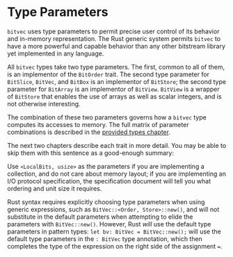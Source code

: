# Type Parameters

`bitvec` uses type parameters to permit precise user control of its behavior and
in-memory representation. The Rust generic system permits `bitvec` to have a
more powerful and capable behavior than any other bitstream library yet
implemented in any language.

All `bitvec` types take two type parameters. The first, common to all of them, is
an implementor of the `BitOrder` trait. The second type parameter for
`BitSlice`, `BitVec`, and `BitBox` is an implementor of `BitStore`; the second
type parameter for `BitArray` is an implementor of `BitView`. `BitView` is a
wrapper of `BitStore` that enables the use of arrays as well as scalar integers,
and is not otherwise interesting.

The combination of these two parameters governs how a `bitvec` type computes its
accesses to memory. The full matrix of parameter combinations is described in
the [provided types chapter][ptc].

The next two chapters describe each trait in more detail. You may be able to
skip them with this sentence as a good-enough summary:

Use `<LocalBits, usize>` as the parameters if you are implementing a collection,
and do not care about memory layout; if you are implementing an I/O protocol
specification, the specification document will tell you what ordering and unit
size it requires.

Rust syntax requires explicitly choosing type parameters when using generic
expressions, such as `BitVec::<Order, Store>::new()`, and will not substitute in
the default parameters when attempting to elide the parameters with
`BitVec::new()`. However, Rust *will* use the default type parameters in pattern
types: `let bv: BitVec = BitVec::new();` will use the default type parameters in
the `: BitVec` type annotation, which then completes the type of the expression
on the right side of the assignment `=`.

[ptc]: ./type-parameters/provided.html "Provided Types"
